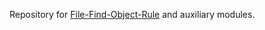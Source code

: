 Repository for [File-Find-Object-Rule](http://metacpan.org/release/File-Find-Object-Rule)
and auxiliary modules.
